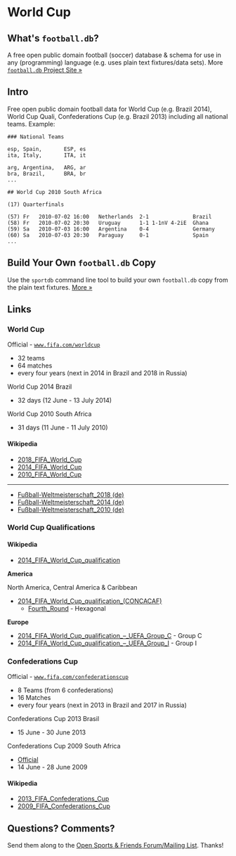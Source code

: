 # World Cup

## What's `football.db`?

A free open public domain football (soccer) database & schema
for use in any (programming) language
(e.g. uses plain text fixtures/data sets).
More [`football.db` Project Site »](http://openfootball.github.io)

## Intro

Free open public domain football data for World Cup (e.g. Brazil 2014), World Cup Quali,
Confederations Cup (e.g. Brazil 2013) including all national teams. Example:

~~~
### National Teams

esp, Spain,       ESP, es
ita, Italy,       ITA, it

arg, Argentina,   ARG, ar
bra, Brazil,      BRA, br
...
~~~

~~~
## World Cup 2010 South Africa

(17) Quarterfinals

(57) Fr   2010-07-02 16:00   Netherlands  2-1              Brazil
(58) Fr   2010-07-02 20:30   Uruguay      1-1 1-1nV 4-2iE  Ghana
(59) Sa   2010-07-03 16:00   Argentina    0-4              Germany
(60) Sa   2010-07-03 20:30   Paraguay     0-1              Spain
...
~~~


## Build Your Own `football.db` Copy

Use the `sportdb` command line tool to build your own `football.db` copy
from the plain text fixtures. [More »](http://openfootball.github.io/build.html)



## Links

### World Cup

Official - [`www.fifa.com/worldcup`](http://www.fifa.com/worldcup)

- 32 teams
- 64 matches
- every four years (next in 2014 in Brazil and 2018 in Russia)


World Cup 2014 Brazil

- 32 days (12 June - 13 July 2014)


World Cup 2010 South Africa

- 31 days (11 June - 11 July 2010)


#### Wikipedia

- [2018_FIFA_World_Cup](http://en.wikipedia.org/wiki/2018_FIFA_World_Cup)
- [2014_FIFA_World_Cup](http://en.wikipedia.org/wiki/2014_FIFA_World_Cup)
- [2010_FIFA_World_Cup](http://en.wikipedia.org/wiki/2010_FIFA_World_Cup)

----

- [Fußball-Weltmeisterschaft_2018 (de)](http://de.wikipedia.org/wiki/Fußball-Weltmeisterschaft_2018)
- [Fußball-Weltmeisterschaft_2014 (de)](http://de.wikipedia.org/wiki/Fußball-Weltmeisterschaft_2014)
- [Fußball-Weltmeisterschaft_2010 (de)](http://de.wikipedia.org/wiki/Fußball-Weltmeisterschaft_2010)


### World Cup Qualifications

#### Wikipedia

- [2014_FIFA_World_Cup_qualification](http://en.wikipedia.org/wiki/2014_FIFA_World_Cup_qualification)
 

__America__

North America, Central America & Caribbean

- [2014_FIFA_World_Cup_qualification_(CONCACAF)](http://en.wikipedia.org/wiki/2014_FIFA_World_Cup_qualification_(CONCACAF))
    - [Fourth_Round](http://en.wikipedia.org/wiki/2014_FIFA_World_Cup_qualification_–_CONCACAF_Fourth_Round) - Hexagonal


__Europe__

- [2014_FIFA_World_Cup_qualification_–_UEFA_Group_C](http://en.wikipedia.org/wiki/2014_FIFA_World_Cup_qualification_–_UEFA_Group_C) - Group C
- [2014_FIFA_World_Cup_qualification_–_UEFA_Group_I](http://en.wikipedia.org/wiki/2014_FIFA_World_Cup_qualification_–_UEFA_Group_I) - Group I


### Confederations Cup

Official - [`www.fifa.com/confederationscup`](http://www.fifa.com/confederationscup)

- 8 Teams (from 6 confederations)
- 16 Matches
- every four years (next in 2013 in Brazil and 2017 in Russia)


Confederations Cup 2013 Brasil 

- 15 June - 30 June 2013


Confederations Cup 2009 South Africa

- [Official](http://www.fifa.com/tournaments/archive/confederationscup/southafrica2009)
- 14 June - 28 June 2009


#### Wikipedia

- [2013_FIFA_Confederations_Cup](http://en.wikipedia.org/wiki/2013_FIFA_Confederations_Cup)
- [2009_FIFA_Confederations_Cup](http://en.wikipedia.org/wiki/2009_FIFA_Confederations_Cup)



## Questions? Comments?

Send them along to the
[Open Sports & Friends Forum/Mailing List](http://groups.google.com/group/opensport).
Thanks!

